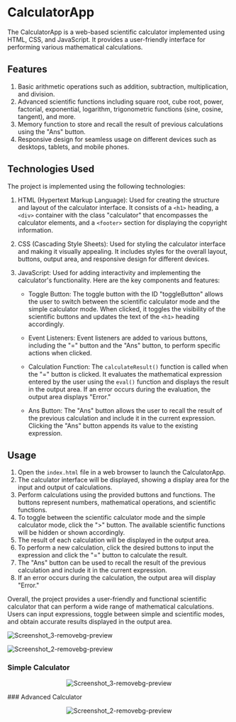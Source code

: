 # CalculatorApp

The CalculatorApp is a web-based scientific calculator implemented using HTML, CSS, and JavaScript. It provides a user-friendly interface for performing various mathematical calculations.

## Features

1. Basic arithmetic operations such as addition, subtraction, multiplication, and division.
2. Advanced scientific functions including square root, cube root, power, factorial, exponential, logarithm, trigonometric functions (sine, cosine, tangent), and more.
3. Memory function to store and recall the result of previous calculations using the "Ans" button.
4. Responsive design for seamless usage on different devices such as desktops, tablets, and mobile phones.

## Technologies Used

The project is implemented using the following technologies:

1. HTML (Hypertext Markup Language): Used for creating the structure and layout of the calculator interface. It consists of a `<h1>` heading, a `<div>` container with the class "calculator" that encompasses the calculator elements, and a `<footer>` section for displaying the copyright information.
2. CSS (Cascading Style Sheets): Used for styling the calculator interface and making it visually appealing. It includes styles for the overall layout, buttons, output area, and responsive design for different devices.
3. JavaScript: Used for adding interactivity and implementing the calculator's functionality. Here are the key components and features:

   - Toggle Button: The toggle button with the ID "toggleButton" allows the user to switch between the scientific calculator mode and the simple calculator mode. When clicked, it toggles the visibility of the scientific buttons and updates the text of the `<h1>` heading accordingly.

   - Event Listeners: Event listeners are added to various buttons, including the "=" button and the "Ans" button, to perform specific actions when clicked.

   - Calculation Function: The `calculateResult()` function is called when the "=" button is clicked. It evaluates the mathematical expression entered by the user using the `eval()` function and displays the result in the output area. If an error occurs during the evaluation, the output area displays "Error."

   - Ans Button: The "Ans" button allows the user to recall the result of the previous calculation and include it in the current expression. Clicking the "Ans" button appends its value to the existing expression.

## Usage

1. Open the `index.html` file in a web browser to launch the CalculatorApp.
2. The calculator interface will be displayed, showing a display area for the input and output of calculations.
3. Perform calculations using the provided buttons and functions. The buttons represent numbers, mathematical operations, and scientific functions.
4. To toggle between the scientific calculator mode and the simple calculator mode, click the ">" button. The available scientific functions will be hidden or shown accordingly.
5. The result of each calculation will be displayed in the output area.
6. To perform a new calculation, click the desired buttons to input the expression and click the "=" button to calculate the result.
7. The "Ans" button can be used to recall the result of the previous calculation and include it in the current expression.
8. If an error occurs during the calculation, the output area will display "Error."

Overall, the project provides a user-friendly and functional scientific calculator that can perform a wide range of mathematical calculations. Users can input expressions, toggle between simple and scientific modes, and obtain accurate results displayed in the output area.



![Screenshot_3-removebg-preview](https://github.com/aboutalis/CalculatorApp/assets/132292767/5917f30f-b66d-458c-9d98-709884b3037a)


![Screenshot_2-removebg-preview](https://github.com/aboutalis/CalculatorApp/assets/132292767/3b4ff55e-a2c3-4313-89d5-0303bfdc5af3)
### Simple Calculator
<p align="center">
  <img src="https://github.com/aboutalis/CalculatorApp/assets/132292767/5917f30f-b66d-458c-9d98-709884b3037a" alt="Screenshot_3-removebg-preview">
</p>
### Advanced Calculator
<p align="center">
  <img src="https://github.com/aboutalis/CalculatorApp/assets/132292767/3b4ff55e-a2c3-4313-89d5-0303bfdc5af3" alt="Screenshot_2-removebg-preview">
</p>
